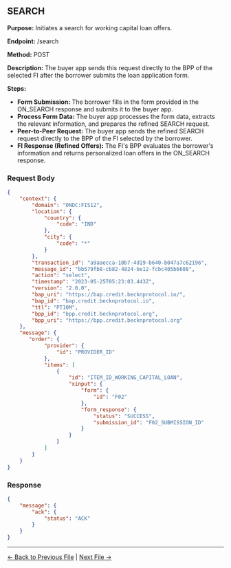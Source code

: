 ## SEARCH


**Purpose:** Initiates a search for working capital loan offers.

**Endpoint:** /search

**Method:** POST

**Description:** The buyer app sends this request directly to the BPP of the selected FI after the borrower submits the loan application form.

**Steps:**
  - **Form Submission:** The borrower fills in the form provided in the ON_SEARCH response and submits it to the buyer app.
  - **Process Form Data:** The buyer app processes the form data, extracts the relevant information, and prepares the refined SEARCH request.
  - **Peer-to-Peer Request:** The buyer app sends the refined SEARCH request directly to the BPP of the FI selected by the borrower.
  - **FI Response (Refined Offers):** The FI's BPP evaluates the borrower's information and returns personalized loan offers in the ON_SEARCH response.


### Request Body

``` json
{
    "context": {
        "domain": "ONDC:FIS12",
        "location": {
            "country": {
                "code": "IND"
            },
            "city": {
                "code": "*"
            }
        },
        "transaction_id": "a9aaecca-10b7-4d19-b640-b047a7c62196",
        "message_id": "bb579fb8-cb82-4824-be12-fcbc405b6608",
        "action": "select",
        "timestamp": "2023-05-25T05:23:03.443Z",
        "version": "2.0.0",
        "bap_uri": "https://bap.credit.becknprotocol.io/",
        "bap_id": "bap.credit.becknprotocol.io",
        "ttl": "PT10M",
        "bpp_id": "bpp.credit.becknprotocol.org",
        "bpp_uri": "https://bpp.credit.becknprotocol.org"
    },
    "message": {
       "order": {
            "provider": {
                "id": "PROVIDER_ID"
            },
            "items": [
                {
                    "id": "ITEM_ID_WORKING_CAPITAL_LOAN",
                    "xinput": {
                        "form": {
                            "id": "F02"
                        },
                        "form_response": {
                            "status": "SUCCESS",
                            "submission_id": "F02_SUBMISSION_ID"
                        }
                    }
                }
            ]
        }
    }
}
```

### Response

```json
{
    "message": {
        "ack": {
            "status": "ACK"
        }
    }
}
```


---

<p align="center">

[← Back to Previous File](on_search_1.md) | [Next File →](on_search_3.md)

</p>
